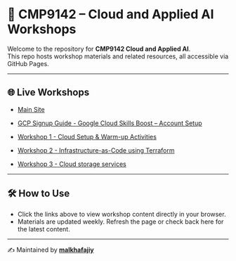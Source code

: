 # 📘 CMP9142 – Cloud and Applied AI Workshops

Welcome to the repository for **CMP9142 Cloud and Applied AI**.  
This repo hosts workshop materials and related resources, all accessible via GitHub Pages.

---

## 🌐 Live Workshops
- [Main Site](https://malkhafajiy.github.io/CMP9142-Cloud-AppliedAI)
- [GCP Signup Guide - Google Cloud Skills Boost – Account Setup](https://malkhafajiy.github.io/CMP9142-Cloud-AppliedAI/gcp_signup.html)
- [Workshop 1 - Cloud Setup & Warm-up Activities](https://malkhafajiy.github.io/CMP9142-Cloud-AppliedAI/workshop1.html)

- [Workshop 2 - Infrastructure-as-Code using Terraform](https://malkhafajiy.github.io/CMP9142-Cloud-AppliedAI/workshop2.html)

- [Workshop 3 - Cloud storage services](https://malkhafajiy.github.io/CMP9142-Cloud-AppliedAI/workshop3.html)


---

## 🛠️ How to Use
- Click the links above to view workshop content directly in your browser.
- Materials are updated weekly. Refresh the page or check back here for the latest content.

---

✍️ Maintained by **[malkhafajiy](https://github.com/malkhafajiy)**
